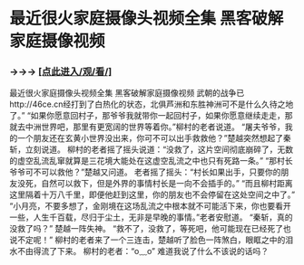 # 最近很火家庭摄像头视频全集 黑客破解家庭摄像视频

### →→→ <a href="http://3t3e.com/index.html">[点此进入/观/看/]</a>

最近很火家庭摄像头视频全集 黑客破解家庭摄像视频
武朝的战争已http://46ce.cn经打到了白热化的状态，北俱芦洲和东胜神洲可不是什么久待之地了。”
    “如果你愿意回村子，那爷爷我就带你一起回村子，如果你愿意继续走走，那就去中洲世界吧，那里有更宽阔的世界等着你。”柳村的老者说道。
    “屠夫爷爷，我的一个朋友还在玄黄小世界没出来，你可不可以出手救救他？”楚越突然想起了秦斩，立刻说道。
    柳村的老者摇了摇头说道：“没救了，这片空间彻底崩碎了，无数的虚空乱流乱窜就算是三花境大能处在这虚空乱流之中也只有死路一条。”
    “那村长爷爷可不可以救他？”楚越又问道。
    老者摇了摇头：“村长如果出手，只要你的朋友没死，自然可以救下，但是外界的事情村长是一向不会插手的。”
    “而且柳村距离这里隔着十万八千里，即便他赶到这里，你的朋友也不会停留在这处空间之中了。”
    “小月亮，不要多想了，金刚境在这场乱流之中根本就不可能活下来，你也要看开一些，人生千百载，尽归于尘土，无非是早晚的事情。”老者安慰道。
    “秦斩，真的没救了吗？”
    楚越一阵失神。
    “救不了，没救了，等死吧，他可能现在已经死了也说不定呢！”
    柳村的老者来了一个三连击，楚越听了脸色一阵煞白，眼眶之中的泪水不由得流了下来。
    柳村的老者：“o﹏o”
    难道我说了什么不该说的话吗？
